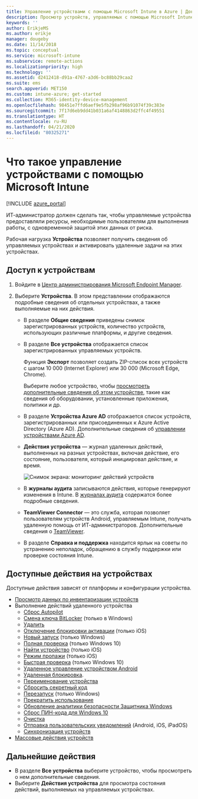 ```yaml
---
title: Управление устройствами с помощью Microsoft Intune в Azure | Документы Майкрософт
description: Просмотр устройств, управляемых с помощью Microsoft Intune, включая экспорт списка устройств в CSV-формат, просмотр устройств, присоединенных к Azure Active Directory, просмотр журнала изменений выполняемых действий на устройстве, использование TeamViewer Connector для удаленного устранения неполадок на устройствах Android ИТ-администраторами и просмотр всех действий, которые можно выполнять на устройствах.
keywords: ''
author: ErikjeMS
ms.author: erikje
manager: dougeby
ms.date: 11/14/2018
ms.topic: conceptual
ms.service: microsoft-intune
ms.subservice: remote-actions
ms.localizationpriority: high
ms.technology: ''
ms.assetid: d2412418-d91a-4767-a3d6-bc88bb29caa2
ms.suite: ems
search.appverid: MET150
ms.custom: intune-azure; get-started
ms.collection: M365-identity-device-management
ms.openlocfilehash: 98451e7ffd6aef9e5fb298af96b91074f39c383e
ms.sourcegitcommit: 7f17d6eb9dd41b031a6af4148863d2ffc4f49551
ms.translationtype: HT
ms.contentlocale: ru-RU
ms.lasthandoff: 04/21/2020
ms.locfileid: "80325271"
---
```

# <a name="what-is-microsoft-intune-device-management"></a>Что такое управление устройствами с помощью Microsoft Intune

[!INCLUDE [azure_portal](../includes/azure_portal.md)]

ИТ-администратор должен сделать так, чтобы управляемые устройства предоставляли ресурсы, необходимые пользователям для выполнения работы, с одновременной защитой этих данных от риска.

Рабочая нагрузка **Устройства** позволяет получить сведения об управляемых устройствах и активировать удаленные задачи на этих устройствах.

## <a name="get-to-your-devices"></a>Доступ к устройствам

1. Войдите в [Центр администрирования Microsoft Endpoint Manager](https://go.microsoft.com/fwlink/?linkid=2109431).
3. Выберите **Устройства**. В этом представлении отображаются подробные сведения об отдельных устройствах, а также выполняемые на них действия.

   - В разделе **Общие сведения** приведены снимок зарегистрированных устройств, количество устройств, использующих различные платформы, и другие сведения.
   - В разделе **Все устройства** отображается список зарегистрированных управляемых устройств.

     Функция **Экспорт** позволяет создать ZIP-список всех устройств с шагом 10 000 (Internet Explorer) или 30 000 (Microsoft Edge, Chrome).

     Выберите любое устройство, чтобы [просмотреть дополнительные сведения об этом устройстве](device-inventory.md), такие как сведения об оборудовании, установленные приложения, политики и др.

   - В разделе **Устройства Azure AD** отображается список устройств, зарегистрированных или присоединенных к Azure Active Directory (Azure AD). Дополнительные сведения об [управлении устройствами Azure AD](https://docs.microsoft.com/azure/active-directory/device-management-introduction).
   - **Действия устройства** — журнал удаленных действий, выполненных на разных устройствах, включая действие, его состояние, пользователя, который инициировал действие, и время.

     ![Снимок экрана: мониторинг действий устройств](./media/device-management/monitor-device-actions.png)

   - В **журналы аудита** записываются действия, которые генерируют изменения в Intune. В [журналах аудита](../fundamentals/monitor-audit-logs.md) содержатся более подробные сведения.
   - **TeamViewer Connector** — это служба, которая позволяет пользователям устройств Android, управляемым Intune, получать удаленную помощь от ИТ-администраторов. Дополнительные сведения о [TeamViewer](teamviewer-support.md).
   - В разделе **Справка и поддержка** находится ярлык на советы по устранению неполадок, обращению в службу поддержки или проверке состояния Intune.

## <a name="available-device-actions"></a>Доступные действия на устройствах
Доступные действия зависят от платформы и конфигурации устройства.

- [Просмотр данных по инвентаризации устройств](device-inventory.md)
- Выполнение действий удаленного устройства
  - [Сброс Autopilot](https://docs.microsoft.com/windows/deployment/windows-autopilot/windows-autopilot-reset#reset-devices-with-remote-windows-autopilot-reset)
  - [Смена ключа BitLocker](../protect/encrypt-devices.md#rotate-bitlocker-recovery-keys) (только в Windows)
  - [Удалить](devices-wipe.md#delete-devices-from-the-intune-portal)
  - [Отключение блокировки активации](device-activation-lock-disable.md) (только iOS)
  - [Новый запуск](device-fresh-start.md) (только Windows)
  - [Полная проверка](../configuration/device-restrictions-windows-10.md#microsoft-defender-antivirus) (только Windows 10)
  - [Найти устройство](device-locate.md) (только iOS)
  - [Режим пропажи](device-lost-mode.md) (только iOS)
  - [Быстрая проверка](../configuration/device-restrictions-windows-10.md#microsoft-defender-antivirus) (только Windows 10)
  - [Удаленное управление устройством Android](teamviewer-support.md)
  - [Удаленная блокировка](device-remote-lock.md).
  - [Переименование устройства](device-rename.md)
  - [Сбросить секретный код](device-passcode-reset.md)
  - [Перезапуск](device-restart.md) (только Windows)
  - [Прекратить использование](devices-wipe.md#retire)
  - [Обновление аналитики безопасности Защитника Windows](https://docs.microsoft.com/windows/security/threat-protection/windows-defender-antivirus/manage-protection-updates-windows-defender-antivirus)
  - [Сброс ПИН-кода для Windows 10](device-windows-pin-reset.md)
  - [Очистка](devices-wipe.md#wipe)
  - [Отправка пользовательских уведомлений](custom-notifications.md#send-a-custom-notification-to-a-single-device) (Android, iOS, iPadOS)
  - [Синхронизация устройств](device-sync.md)
- [Массовые действия устройств](bulk-device-actions.md)

## <a name="next-steps"></a>Дальнейшие действия

- В разделе **Все устройства** выберите устройство, чтобы просмотреть о нем дополнительные сведения.
- Выберите **Действия устройства** для просмотра состояния действий, выполняемых на управляемых устройствах.
